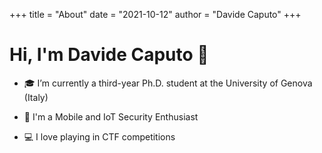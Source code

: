 +++
title = "About"
date = "2021-10-12"
author = "Davide Caputo"
+++

# Hi, I'm Davide Caputo 👋

- 🎓 I’m currently a third-year Ph.D. student at the University of Genova (Italy)

- 💼 I'm a Mobile and IoT Security Enthusiast

- 💻 I love playing in CTF competitions
